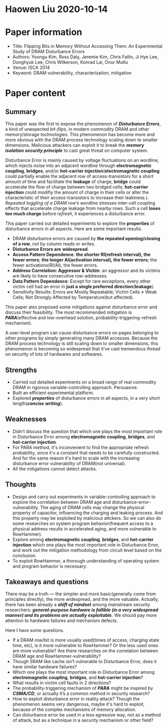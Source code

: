 # Haowen Liu  2020-10-14

# Paper information

- Title: Flipping Bits in Memory Without Accessing Them: An Experimental Study of DRAM Disturbance Errors
- Authors: Yoongu Kim, Ross Daly, Jeremie Kim, Chris Fallin, Ji Hye Lee, Donghyuk Lee, Chris Wilkerson, Konrad Lai, Onur Mutlu
- Venue: ISCA 2014
- Keyword: DRAM vulnerability, characterization, mitigation

# Paper content

## Summary
This paper was the first to expose the phenomenon of ***Disturbance Errors***, a kind of unexpected *bit-flips*, in modern commodity DRAM and other memory/storage tochnologies. This phenomenon has become more and more obvious with the DRAM process technology scaling down to smaller dimensions. Malicious attackers can exploit it to break the ***memory isolation*** ***security principle*** to cast great threat on computer system.

Disturbance Error is mainly caused by voltage fluctuations on an wordline, which injects noise into an adjacent wordline through **electromagnetic coupling**, **bridges**, and/or **hot-carrier injection**(**electromagnetic coupling** could partially enable the adjacent row of access-transistors for a short amount of time and facilitate the **leakage** of charge; **bridge** could accelerate the flow of charge between two bridged cells; **hot-carrier injection** could modifiy the amount of charge in their cells or alter the characteristic of their access-transistors to increase their leakiness.). *Repeated toggling of a DRAM row’s wordline* stresses inter-cell coupling effects that accelerate charge leakage from nearby rows. Such a cell **loses too much charge** before *refresh*, it experiences a disturbance error.

This paper carried out detailed experiments to explore the **properties** of disturbance errors in all aspects. Here are some important results.

- DRAM disturbance errors are caused by **the repeated opening/closing of a row**, *not* by column reads or writes.
- **Disturbance Errors are** **widespread**.
- **Access Pattern Dependence**: **the shorter RI(refresh interval), the fewer errors**; **the longer AI(activation interval), the fewer errors**; the fewer activations(RI/AI), the fewer errors.
- **Address Correlation: Aggressor & Victim**: an aggressor and its victims are likely to have consecutive row-addresses.
- **Data Pattern Dependence**: Except for rare exceptions, every other victim cell had an error in **just a single preferred direction**(**leakage**).
- Sensitivity Results: Errors are Mostly Repeatable; Victim Cells $\ne$ Weak Cells; Not Strongly Affected by Temperature(but affected).

This paper also proposed some mitigations against disturbance error and discuss their feasibility. The most recommended mitigation is ***PARA***(effective and low-overhead solution, probability-triggering-refresh mechanism).

A user-level program can cause disturbance errors on pages belonging to other programs by simply generating many DRAM accesses. Because the DRAM process technology is still scaling down to smaller dimensions, this phenomenon is becoming so widespread that it’ve cast tremendous thread on security of lots of hardwares and softwares.

## Strengths

- Carried out detailed experiments on a broad range of real commodity DRAM in rigorous variable-controlling approach. Persuasive.
- Built an efficient experimental platform.
- Explored ***properties*** of disturbance errors in all aspects, in a very short length(***concise writing***). 

## Weaknesses

- Didn’t discuss the question that which one plays the most important role in Disturbance Error among **electromagnetic coupling**, **bridges**, and **hot-carrier injection**.
- For PARA method, it's inconvenient to find the appropriate refresh probability, since it's a constant that needs to be carefully constructed. And for the same reason it's hard to scale with the increasing disturbance error vulnerability of DRAM(not universal).
- All the mitigations cannot detect attacks.

## Thoughts
- Design and carry out experiments in variable-controlling approach to explore the correlation between DRAM age and disturbance-error-vulnerability. The aging of DRAM cells may change the physical property of capacitor, influencing the charging and leaking process. And this property may be exploited by malicious attckers. So we can also do some researches on system program behavior(frequent access to a physical address results in accelerated aging, and more vulnerable to RowHammer).
- Explore among **electromagnetic coupling**, **bridges**, and **hot-carrier injection** which one plays the most important role in Disturbance Error, and work out the mitigation methodology from circuit level based on the conclusion.
- To exploit RowHammer, a thorough understanding of operating system and program behavior is necessary.

## Takeaways and questions
There may be a truth — the simpler and more basic(generally come from principles directly), the more widespread, and the more valuable. Actually, there has been already a ***shift of mindset*** among mainstream security researchers: ***general-purpose hardware is fallible (in a very widespread manner) and its problems are actually exploitable***. We should pay more attention to hardware failures and mechanism defects.

Here I have some questions.

- If a DRAM row/bit is more usually used(times of access, charging state time, etc), is it more vulnerable to RowHammer? Or the less used ones are more vulnerable? Are there researches on the correlation between DRAM age and RowHammer-vulnerability?
- Though SRAM like cache isn’t vulnerable to Disturbance Error, does it have similar hardware failures? 
- Which one plays the most important role in Disturbance Error among **electromagnetic coupling**, **bridges**, and **hot-carrier injection**?
- What results in victim cell faults in 2 directions?
- The probability-triggering mechanism of ***PARA*** might be inspired by ***CSMA/CD***, or actually it’s a common method in security research?
- How to exploit disturbance error in reality attack? Though the phenomenon seems very dangerous, maybe it's hard to exploit, because of the complex mechanisms of memory allocation.
- Can disturbance error be used in a less agressive way, not as a method of attack, but as a technique in a security mechanism or other field?

